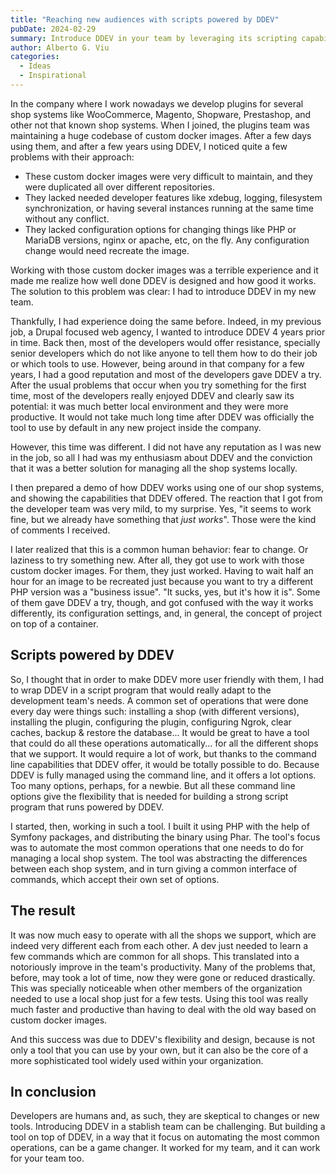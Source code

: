 ```yaml
---
title: "Reaching new audiences with scripts powered by DDEV"
pubDate: 2024-02-29
summary: Introduce DDEV in your team by leveraging its scripting capabilities.
author: Alberto G. Viu
categories:
  - Ideas
  - Inspirational
---
```

In the company where I work nowadays we develop plugins for several shop systems like WooCommerce, Magento, Shopware, Prestashop, and other not that known shop systems.
When I joined, the plugins team was maintaining a huge codebase of custom docker images. After a few days using them, and after a few years using DDEV, I noticed quite a few
problems with their approach:

- These custom docker images were very difficult to maintain, and they were duplicated all over different repositories.
- They lacked needed developer features like xdebug, logging, filesystem synchronization, or having several instances running at the same time without any conflict.
- They lacked configuration options for changing things like PHP or MariaDB versions, nginx or apache, etc, on the fly. Any configuration change would need recreate the image.

Working with those custom docker images was a terrible experience and it made me realize how well done DDEV is designed and how good it works. The solution to this problem was
clear: I had to introduce DDEV in my new team.

Thankfully, I had experience doing the same before. Indeed, in my previous job, a Drupal focused web agency, I wanted to introduce DDEV 4 years prior in time. Back then, most of the developers
would offer resistance, specially senior developers which do not like anyone to tell them how to do their job or which tools to use. However, being around in that company
for a few years, I had a good reputation and most of the developers gave DDEV a try. After the usual problems that occur when you try something for the first time, most
of the developers really enjoyed DDEV and clearly saw its potential: it was much better local environment and they were more productive. It would not take much long time after DDEV
was officially the tool to use by default in any new project inside the company.

However, this time was different. I did not have any reputation as I was new in the job, so all I had was my enthusiasm about DDEV and the conviction that it was a better solution
for managing all the shop systems locally.

I then prepared a demo of how DDEV works using one of our shop systems, and showing the capabilities that DDEV offered. The reaction that I got from the developer team was very mild,
to my surprise. Yes, "it seems to work fine, but we already have something that _just_ _works_". Those were the kind of comments I received.

I later realized that this is a common human behavior: fear to change. Or laziness to try something new. After all, they got use to work with those custom docker images.
For them, they just worked. Having to wait half an hour for an image to be recreated just because you want to try a different PHP version was a "business issue". "It sucks, yes, but it's how it is".
Some of them gave DDEV a try, though, and got confused with the way it works differently, its configuration settings, and, in general, the concept of project on top of a container.

## Scripts powered by DDEV

So, I thought that in order to make DDEV more user friendly with them, I had to wrap DDEV in a script program that would really adapt to the development team's needs. A common set
of operations that were done every day were things such: installing a shop (with different versions), installing the plugin, configuring the plugin, configuring Ngrok,
clear caches, backup & restore the database...
It would be great to have a tool that could do all these operations automatically... for all the different shops that we support. It would require a lot of work, but
thanks to the command line capabilities that DDEV offer, it would be totally possible to do. Because DDEV is fully managed using the command line, and it offers a lot options.
Too many options, perhaps, for a newbie. But all these command line options give the flexibility that is needed for building a strong script program that runs powered by DDEV.

I started, then, working in such a tool. I built it using PHP with the help of Symfony packages, and distributing the binary using Phar. The tool's focus was to automate
the most common operations that one needs to do for managing a local shop system. The tool was abstracting the differences between each shop system, and in turn giving
a common interface of commands, which accept their own set of options.

## The result

It was now much easy to operate with all the shops we support, which are indeed very different each from each other. A dev just needed to learn a few commands which are common
for all shops. This translated into a notoriously improve in the team's productivity. Many of the problems that, before, may took a lot of time, now they were gone or reduced
drastically. This was specially noticeable when other members of the organization needed to use a local shop just for a few tests. Using this tool was really much faster
and productive than having to deal with the old way based on custom docker images.

And this success was due to DDEV's flexibility and design, because is not only a tool that you can use by your own, but it can also be the core of a more sophisticated tool widely
used within your organization.

## In conclusion

Developers are humans and, as such, they are skeptical to changes or new tools. Introducing DDEV in a stablish team can be challenging. But building a tool on top of DDEV, in a way that
it focus on automating the most common operations, can be a game changer. It worked for my team, and it can work for your team too.
